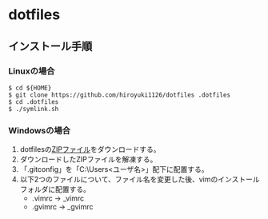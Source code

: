 # dotfiles

## インストール手順

### Linuxの場合

```
$ cd ${HOME}
$ git clone https://github.com/hiroyuki1126/dotfiles .dotfiles
$ cd .dotfiles
$ ./symlink.sh
```

### Windowsの場合

1. dotfilesの[ZIPファイル](https://github.com/hiroyuki1126/dotfiles/archive/master.zip)をダウンロードする。
1. ダウンロードしたZIPファイルを解凍する。
1. 「.gitconfig」を「C:\Users\<ユーザ名>」配下に配置する。
1. 以下2つのファイルについて、ファイル名を変更した後、vimのインストールフォルダに配置する。
    * .vimrc → _vimrc
    * .gvimrc → _gvimrc
